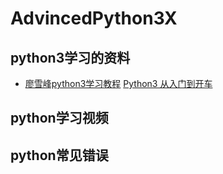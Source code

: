 # AdvincedPython3X
## python3学习的资料

* [廖雪峰python3学习教程](https://www.liaoxuefeng.com/wiki/0014316089557264a6b348958f449949df42a6d3a2e542c000)
[Python3 从入门到开车](http://www.cnblogs.com/aland-1415/p/7128121.html)
## python学习视频

## python常见错误



